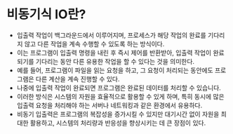 # 비동기식 IO란?
* 입출력 작업이 백그라운드에서 이루어지며, 프로세스가 해당 작업의 완료를 기다리지 않고 다른 작업을 계속 수행할 수 있도록 하는 방식이다.
* 이는 프로그램이 입출력 명령을 내린 후 즉시 제어를 반환받아, 입출력 작업이 완료되기를 기다리는 동안 다른 유용한 작업을 할 수 있다는 것을 의미한다.
* 예를 들어, 프로그램이 파일을 읽는 요청을 하고, 그 요청이 처리되는 동안에도 프로그램은 다른 계산을 계속 진행할 수 있다.
* 나중에 입출력 작업이 완료되면 프로그램은 완료된 데이터를 처리할 수 있습니다.
* 이러한 방식은 시스템의 자원을 효율적으로 활용할 수 있게 하며, 특히 동시에 많은 입출력 요청을 처리해야 하는 서버나 네트워킹과 같은 환경에서 유용하다.
* 비동기 입출력은 프로그램의 복잡성을 증가시킬 수 있지만 대기시간 없이 자원을 최대한 활용하고, 시스템의 처리량과 반응성을 향상시키는 데 큰 장점이 있다.
